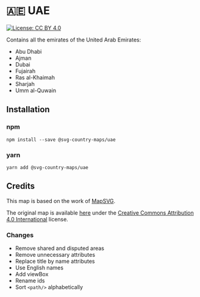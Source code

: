 # 🇦🇪 UAE

[![License: CC BY 4.0](https://img.shields.io/badge/License-CC%20BY%204.0-blue.svg)](https://creativecommons.org/licenses/by/4.0/)

Contains all the emirates of the United Arab Emirates:
* Abu Dhabi
* Ajman
* Dubai
* Fujairah
* Ras al-Khaimah
* Sharjah
* Umm al-Quwain

## Installation

### npm

`npm install --save @svg-country-maps/uae`

### yarn

`yarn add @svg-country-maps/uae`

## Credits

This map is based on the work of [MapSVG](https://mapsvg.com).

The original map is available [here](https://mapsvg.com/maps/united-arab-emirates) under the [Creative Commons Attribution 4.0 International](https://creativecommons.org/licenses/by/4.0/) license.

### Changes

* Remove shared and disputed areas
* Remove unnecessary attributes
* Replace title by name attributes
* Use English names
* Add viewBox
* Rename ids
* Sort `<path/>` alphabetically
